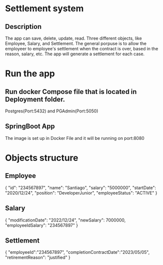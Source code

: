 # Settlement system

## Description

The app can save, delete, update, read. Three different objects, like Employee, Salary, and Settlement.
The general porpuse is to allow the employeer to employee's settlement when the contract is over, based in the reason, salary, etc.
The app will generate a settlement for each case. 


# Run the app 

## Run docker Compose file that is located in Deployment folder. 
Postgres(Port:5432) and PGAdmin(Port:5050)

## SpringBoot App 
The image is set up in Docker File and it will be running on port:8080


# Objects structure

## Employee 

{
    "id": "234567897",
    "name": "Santiago",
    "salary": "5000000",
    "startDate": "2020/12/24",
    "position": "DeveloperJunior",
    "employeeStatus": "ACTIVE"
}

## Salary

{
    "modificationDate": "2022/12/24",
    "newSalary": 7000000,
    "employeeIdSalary": "234567897"
}

## Settlement

{
    "employeeId":"234567897",
    "completionContractDate":"2023/05/05",
    "retirementReason": "justified"
}



